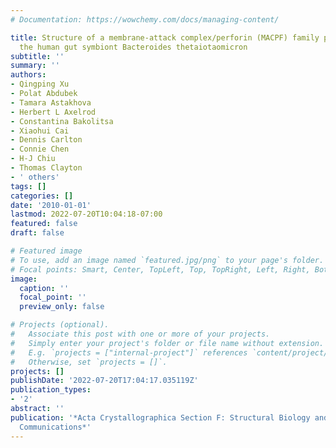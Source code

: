 ```yaml
---
# Documentation: https://wowchemy.com/docs/managing-content/

title: Structure of a membrane-attack complex/perforin (MACPF) family protein from
  the human gut symbiont Bacteroides thetaiotaomicron
subtitle: ''
summary: ''
authors:
- Qingping Xu
- Polat Abdubek
- Tamara Astakhova
- Herbert L Axelrod
- Constantina Bakolitsa
- Xiaohui Cai
- Dennis Carlton
- Connie Chen
- H-J Chiu
- Thomas Clayton
- ' others'
tags: []
categories: []
date: '2010-01-01'
lastmod: 2022-07-20T10:04:18-07:00
featured: false
draft: false

# Featured image
# To use, add an image named `featured.jpg/png` to your page's folder.
# Focal points: Smart, Center, TopLeft, Top, TopRight, Left, Right, BottomLeft, Bottom, BottomRight.
image:
  caption: ''
  focal_point: ''
  preview_only: false

# Projects (optional).
#   Associate this post with one or more of your projects.
#   Simply enter your project's folder or file name without extension.
#   E.g. `projects = ["internal-project"]` references `content/project/deep-learning/index.md`.
#   Otherwise, set `projects = []`.
projects: []
publishDate: '2022-07-20T17:04:17.035119Z'
publication_types:
- '2'
abstract: ''
publication: '*Acta Crystallographica Section F: Structural Biology and Crystallization
  Communications*'
---
```


